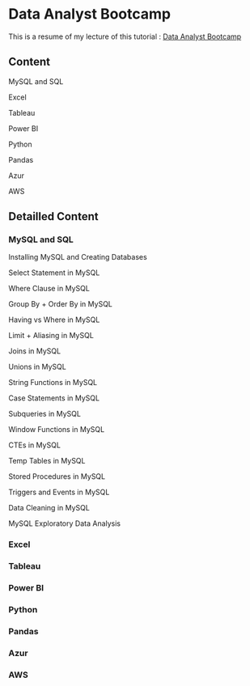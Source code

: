 # Data Analyst Bootcamp

This is a resume of my lecture of this tutorial : [Data Analyst Bootcamp](https://www.youtube.com/playlist?list=PLUaB-1hjhk8FE_XZ87vPPSfHqb6OcM0cF)

## Content

MySQL and SQL

Excel

Tableau

Power BI

Python

Pandas

Azur

AWS

## Detailled Content

### MySQL and SQL
Installing MySQL and Creating Databases

Select Statement in MySQL

Where Clause in MySQL

Group By + Order By in MySQL

Having vs Where in MySQL

Limit + Aliasing in MySQL

Joins in MySQL

Unions in MySQL

String Functions in MySQL

Case Statements in MySQL

Subqueries in MySQL

Window Functions in MySQL

CTEs in MySQL

Temp Tables in MySQL

Stored Procedures in MySQL

Triggers and Events in MySQL

Data Cleaning in MySQL

MySQL Exploratory Data Analysis

### Excel

### Tableau

### Power BI

### Python

### Pandas

### Azur

### AWS
